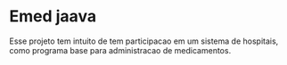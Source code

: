 # Emed jaava
Esse projeto tem intuito de tem participacao em um sistema de hospitais, como programa base para administracao de medicamentos.
